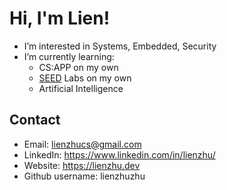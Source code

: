 # Hi, I'm Lien!
- I’m interested in Systems, Embedded, Security
- I’m currently learning:
    * CS:APP on my own
    * [SEED](https://seedsecuritylabs.org/) Labs on my own
    * Artificial Intelligence
 
## Contact
- Email: lienzhucs@gmail.com
- LinkedIn: https://www.linkedin.com/in/lienzhu/
- Website: https://lienzhu.dev
- Github username: lienzhuzhu



